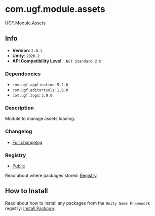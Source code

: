 # com.ugf.module.assets

UGF.Module.Assets

## Info

- **Version**: `2.0.1`
- **Unity**: `2020.2`
- **API Compatibility Level**: `.NET Standard 2.0`

### Dependencies

- `com.ugf.application`: `5.2.0`
- `com.ugf.editortools`: `1.6.0`
- `com.ugf.logs`: `3.0.0`


### Description

Module to manage assets loading.

### Changelog

- [Full changelog](changelog.md)

### Registry

- [Public](https://bintray.com/unity-game-framework/public)

Read about where packages stored: [Registry](https://github.com/unity-game-framework/organization/blob/master/docs/registry.md).

## How to Install

Read about how to install any packages from the `Unity Game Framework` registry: [Install Package](https://github.com/unity-game-framework/organization/blob/master/docs/install-packages.md).
